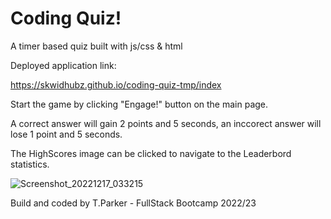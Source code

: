 # Coding Quiz!
A timer based quiz built with js/css &amp; html

Deployed application link:

https://skwidhubz.github.io/coding-quiz-tmp/index

Start the game by clicking "Engage!" button on the main page.

A correct answer will gain 2 points and 5 seconds, an inccorect answer will lose 1 point and 5 seconds.

The HighScores image can be clicked to navigate to the Leaderbord statistics. 

![Screenshot_20221217_033215](https://user-images.githubusercontent.com/81959922/208225045-8a34581b-135e-4f59-a5d5-0b9292b3e50e.png)

Build and coded by T.Parker - FullStack Bootcamp 2022/23
